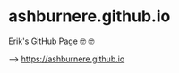 ashburnere.github.io
=======================

Erik's GitHub Page :nerd_face: :nerd_face:

--> https://ashburnere.github.io <br>
